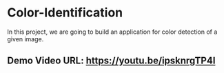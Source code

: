 # Color-Identification
In this project, we are going to build an application for color detection of a given image.

## Demo Video URL: https://youtu.be/ipsknrgTP4I


